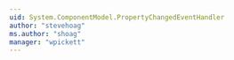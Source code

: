 ```yaml
---
uid: System.ComponentModel.PropertyChangedEventHandler
author: "stevehoag"
ms.author: "shoag"
manager: "wpickett"
---
```

